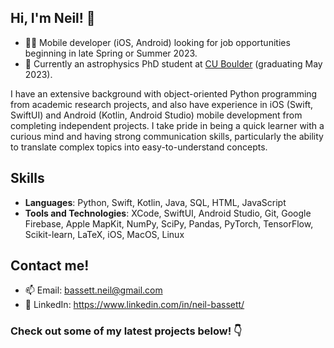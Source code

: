 ## Hi, I'm Neil! 👋

- 🧑‍💻 Mobile developer (iOS, Android) looking for job opportunities beginning in late Spring or Summer 2023.  
- 🔭 Currently an astrophysics PhD student at [CU Boulder](https://www.colorado.edu/aps) (graduating May 2023).

I have an extensive background with object-oriented Python programming from academic research projects, and also have experience in iOS (Swift, SwiftUI) and Android (Kotlin, Android Studio) mobile development from completing independent projects. I take pride in being a quick learner with a curious mind and having strong communication skills, particularly the ability to translate complex topics into easy-to-understand concepts.

## Skills
- **Languages**: Python, Swift, Kotlin, Java, SQL, HTML, JavaScript
- **Tools and Technologies**: XCode, SwiftUI, Android Studio, Git, Google Firebase, Apple MapKit, NumPy, SciPy, Pandas, PyTorch, TensorFlow, Scikit-learn, LaTeX, iOS, MacOS, Linux

## Contact me!
- 📫 Email: bassett.neil@gmail.com
- 💼 LinkedIn: https://www.linkedin.com/in/neil-bassett/

### Check out some of my latest projects below! 👇

<!--
**npbassett/npbassett** is a ✨ _special_ ✨ repository because its `README.md` (this file) appears on your GitHub profile.

Here are some ideas to get you started:

- 🔭 I’m currently working on ...
- 🌱 I’m currently learning ...
- 👯 I’m looking to collaborate on ...
- 🤔 I’m looking for help with ...
- 💬 Ask me about ...
- 📫 How to reach me: ...
- 😄 Pronouns: ...
- ⚡ Fun fact: ...
-->
